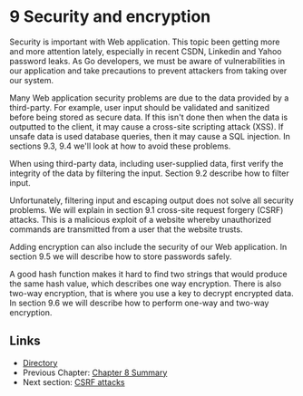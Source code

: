 # 9 Security and encryption
Security is important with Web application. This topic been getting more and more attention lately, especially in recent CSDN, Linkedin and Yahoo password leaks. As Go developers, we must be aware of vulnerabilities in our application and take precautions to prevent attackers from taking over our system.

Many Web application security problems are due to the data provided by a third-party. For example, user input should be validated and sanitized before being stored as secure data. If this isn't done then when the data is outputted to the client, it may cause a cross-site scripting attack (XSS). If unsafe data is used database queries, then it may cause a SQL injection. In sections 9.3, 9.4 we'll look at how to avoid these problems.

When using third-party data, including user-supplied data, first verify the integrity of the data by filtering the input. Section 9.2 describe how to filter input.

Unfortunately, filtering input and escaping output does not solve all security problems. We will explain in section 9.1 cross-site request forgery (CSRF) attacks. 
This is a malicious exploit of a website whereby unauthorized commands are transmitted from a user that the website trusts.

Adding encryption can also include the security of our Web application. In section 9.5 we will describe how to store passwords safely.

A good hash function makes it hard to find two strings that would produce the same hash value, which describes one way encryption. There is also two-way encryption, that is where you use a key to decrypt encrypted data. In section 9.6 we will describe how to perform one-way and two-way encryption.


## Links
- [Directory](preface.md)
- Previous Chapter: [Chapter 8 Summary](08.5.md)
- Next section: [CSRF attacks](09.1.md)
